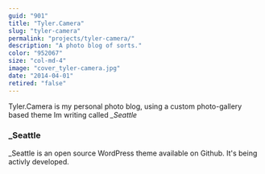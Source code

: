 ```yaml
---
guid: "901"
title: "Tyler.Camera"
slug: "tyler-camera"
permalink: "projects/tyler-camera/"
description: "A photo blog of sorts."
color: "952067"
size: "col-md-4"
image: "cover_tyler-camera.jpg"
date: "2014-04-01"
retired: "false"
---
```


Tyler.Camera is my personal photo blog, using a custom photo-gallery based theme Im writing called *_Seattle*

### _Seattle

_Seattle is an open source WordPress theme available on Github. It's being activly developed.

